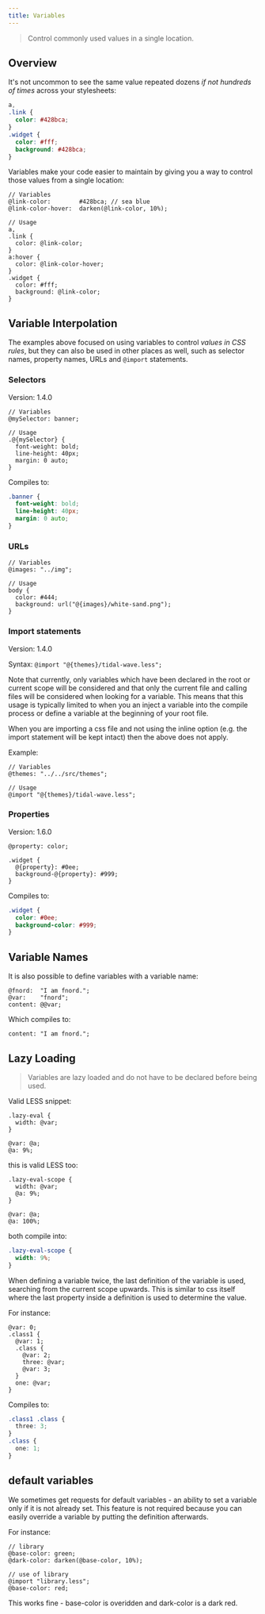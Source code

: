 ```yaml
---
title: Variables
---
```


> Control commonly used values in a single location.

## Overview

It's not uncommon to see the same value repeated dozens _if not hundreds of times_ across your stylesheets:

```css
a,
.link {
  color: #428bca;
}
.widget {
  color: #fff;
  background: #428bca;
}
```

Variables make your code easier to maintain by giving you a way to control those values from a single location:

```less
// Variables
@link-color:        #428bca; // sea blue
@link-color-hover:  darken(@link-color, 10%);

// Usage
a,
.link {
  color: @link-color;
}
a:hover {
  color: @link-color-hover;
}
.widget {
  color: #fff;
  background: @link-color;
}
```

## Variable Interpolation

The examples above focused on using variables to control _values in CSS rules_, but they can also be used in other places as well, such as selector names, property names, URLs and `@import` statements.


### Selectors

Version: 1.4.0

```less
// Variables
@mySelector: banner;

// Usage
.@{mySelector} {
  font-weight: bold;
  line-height: 40px;
  margin: 0 auto;
}
```
Compiles to:

```css
.banner {
  font-weight: bold;
  line-height: 40px;
  margin: 0 auto;
}
```

### URLs

```less
// Variables
@images: "../img";

// Usage
body {
  color: #444;
  background: url("@{images}/white-sand.png");
}
```

### Import statements

Version: 1.4.0

Syntax: `@import "@{themes}/tidal-wave.less";`

Note that currently, only variables which have been declared in the root or current scope will be considered and that only the current file and calling files will be considered when looking for a variable.
This means that this usage is typically limited to when you an inject a variable into the compile process or define a variable at the beginning of your root file.

When you are importing a css file and not using the inline option (e.g. the import statement will be kept intact) then the above does not apply.

Example:

```less
// Variables
@themes: "../../src/themes";

// Usage
@import "@{themes}/tidal-wave.less";
```

### Properties

Version: 1.6.0

```less
@property: color;

.widget {
  @{property}: #0ee;
  background-@{property}: #999;
}
```

Compiles to:

```css
.widget {
  color: #0ee;
  background-color: #999;
}
```

## Variable Names

It is also possible to define variables with a variable name:

```less
@fnord:  "I am fnord.";
@var:    "fnord";
content: @@var;
```

Which compiles to:

```
content: "I am fnord.";
```

## Lazy Loading

> Variables are lazy loaded and do not have to be declared before being used.

Valid LESS snippet:

```less
.lazy-eval {
  width: @var;
}

@var: @a;
@a: 9%;
```
this is valid LESS too:

```less
.lazy-eval-scope {
  width: @var;
  @a: 9%;
}

@var: @a;
@a: 100%;
```
both compile into:

```css
.lazy-eval-scope {
  width: 9%;
}
```

When defining a variable twice, the last definition of the variable is used, searching from the current scope upwards. This is similar to css itself where the last property inside a definition is used to determine the value.

For instance:

```less
@var: 0;
.class1 {
  @var: 1;
  .class {
    @var: 2;
    three: @var;
    @var: 3;
  }
  one: @var;
}
```
Compiles to:

```css
.class1 .class {
  three: 3;
}
.class {
  one: 1;
}
```

## default variables

We sometimes get requests for default variables - an ability to set a variable only if it is not already set. This feature is not required because you can easily override a variable by putting the definition afterwards.

For instance:

```less
// library
@base-color: green;
@dark-color: darken(@base-color, 10%);

// use of library
@import "library.less";
@base-color: red;
```

This works fine - base-color is overidden and dark-color is a dark red.

